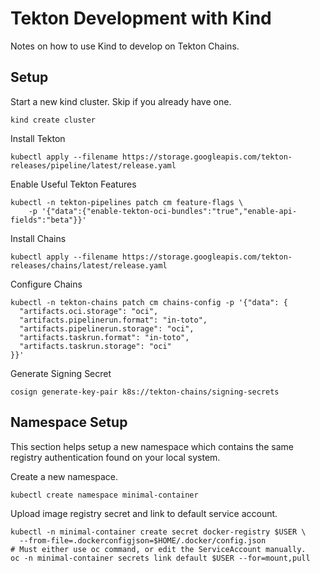 # Tekton Development with Kind

Notes on how to use Kind to develop on Tekton Chains.

## Setup

Start a new kind cluster. Skip if you already have one.

```
kind create cluster
```

Install Tekton

```
kubectl apply --filename https://storage.googleapis.com/tekton-releases/pipeline/latest/release.yaml
```

Enable Useful Tekton Features
```
kubectl -n tekton-pipelines patch cm feature-flags \
    -p '{"data":{"enable-tekton-oci-bundles":"true","enable-api-fields":"beta"}}'
```

Install Chains

```
kubectl apply --filename https://storage.googleapis.com/tekton-releases/chains/latest/release.yaml
```

Configure Chains

```
kubectl -n tekton-chains patch cm chains-config -p '{"data": {
  "artifacts.oci.storage": "oci",
  "artifacts.pipelinerun.format": "in-toto",
  "artifacts.pipelinerun.storage": "oci",
  "artifacts.taskrun.format": "in-toto",
  "artifacts.taskrun.storage": "oci"
}}'
```

Generate Signing Secret
```
cosign generate-key-pair k8s://tekton-chains/signing-secrets
```

## Namespace Setup

This section helps setup a new namespace which contains the same registry authentication
found on your local system.

Create a new namespace.

```
kubectl create namespace minimal-container
```

Upload image registry secret and link to default service account.

```
kubectl -n minimal-container create secret docker-registry $USER \
  --from-file=.dockerconfigjson=$HOME/.docker/config.json
# Must either use oc command, or edit the ServiceAccount manually.
oc -n minimal-container secrets link default $USER --for=mount,pull
```
